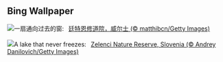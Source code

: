 ## Bing Wallpaper
![](https://www.bing.com/th?id=OHR.GothicRuins_ZH-CN8317467997_UHD.jpg&w=1000)一扇通向过去的窗:&nbsp;&ensp;[廷特恩修道院，威尔士 (© matthibcn/Getty Images)](https://www.bing.com/th?id=OHR.GothicRuins_ZH-CN8317467997_UHD.jpg)
<br><br/>
![](https://www.bing.com/th?id=OHR.ZelenciSprings_EN-US2246293953_UHD.jpg&w=1000)A lake that never freezes:&nbsp;&ensp;[Zelenci Nature Reserve, Slovenia (© Andrey Danilovich/Getty Images)](https://www.bing.com/th?id=OHR.ZelenciSprings_EN-US2246293953_UHD.jpg)
<br><br/>
